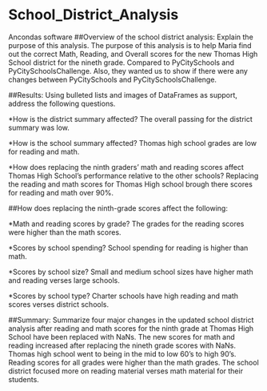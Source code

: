 # School_District_Analysis
Ancondas software 
##Overview of the school district analysis: Explain the purpose of this analysis. The purpose of this analysis is to help Maria find out the correct Math, Reading, and Overall scores for the new Thomas High School district for the nineth grade. Compared to PyCitySchools and PyCitySchoolsChallenge. Also, they wanted us to show if there were any changes between PyCitySchools and PyCitySchoolsChallenge.

##Results: Using bulleted lists and images of DataFrames as support, address the following questions.

*How is the district summary affected? The overall passing for the district summary was low. 


*How is the school summary affected? Thomas high school grades are low for reading and math.

*How does replacing the ninth graders’ math and reading scores affect Thomas High School’s performance relative to the other schools? Replacing the reading and math scores for Thomas High school brough there scores for reading and math over 90%.

##How does replacing the ninth-grade scores affect the following:

*Math and reading scores by grade? The grades for the reading scores were higher than the math scores.

*Scores by school spending? School spending for reading is higher than math.

*Scores by school size? Small and medium school sizes have higher math and reading verses large schools.

*Scores by school type? Charter schools have high reading and math scores verses district schools.

##Summary: Summarize four major changes in the updated school district analysis after reading and math scores for the ninth grade at Thomas High School have been replaced with NaNs. The new scores for math and reading increased after replacing the nineth grade scores with NaNs. Thomas high school went to being in the mid to low 60’s to high 90’s. Reading scores for all grades were higher than the math grades. The school district focused more on reading material verses math material for their students.
